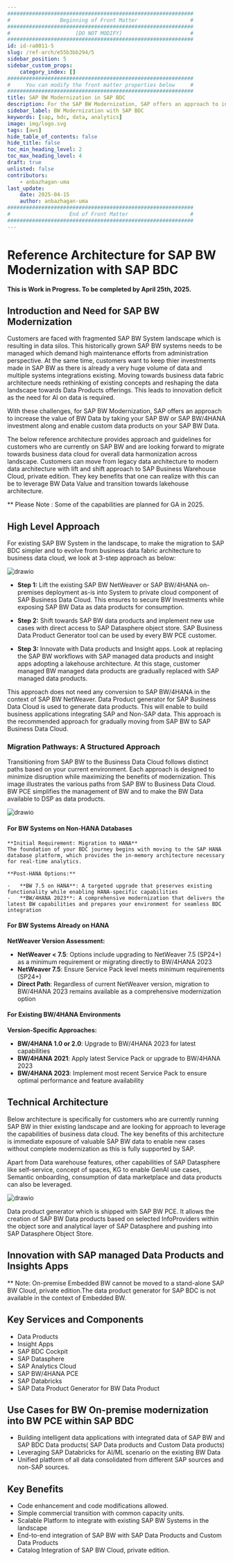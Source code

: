 ```yaml
---
############################################################
#                Beginning of Front Matter                 #
############################################################
#                     [DO NOT MODIFY]                      #
############################################################
id: id-ra0011-5
slug: /ref-arch/e55b3bb294/5
sidebar_position: 5
sidebar_custom_props:
    category_index: []
############################################################
#     You can modify the front matter properties below     #
############################################################
title: SAP BW Modernization in SAP BDC
description: For the SAP BW Modernization, SAP offers an approach to increase the value of BW Data by taking your SAP BW / SAP BW/4HANA investment along and enable custom data products on your SAP BW Data. 
sidebar_label: BW Modernization with SAP BDC
keywords: [sap, bdc, data, analytics]
image: img/logo.svg
tags: [aws]
hide_table_of_contents: false
hide_title: false
toc_min_heading_level: 2
toc_max_heading_level: 4
draft: true
unlisted: false
contributors:
    - anbazhagan-uma
last_update:
    date: 2025-04-15
    author: anbazhagan-uma
############################################################
#                   End of Front Matter                    #
############################################################
---
```


# Reference Architecture for SAP BW Modernization with SAP BDC
**This is Work in Progress. To be completed by April 25th, 2025.**


## Introduction and Need for SAP BW Modernization

Customers are faced with fragmented SAP BW System landscape which is resulting in data silos. This historically grown SAP BW systems needs to be managed which demand high maintenance efforts from administration perspective. At the same time, customers want to keep thier investments made in SAP BW as there is already a very huge volume of data and multiple systems integrations existing. 
Moving towards business data fabric architecture needs rethinking of existing concepts and reshaping the data landscape towards Data Products offerings. This leads to innovation deficit as the need for AI on data is required. 

With these challenges, for SAP BW Modernization, SAP offers an approach to increase the value of BW Data by taking your SAP BW or 
SAP BW/4HANA investment along and enable custom data products on your SAP BW Data. 

The below reference architecture provides approach and guidelines for customers who are currently on SAP BW and are looking forward to migrate towards business data cloud for overall data harmonization across landscape. Customers can move from legacy data architecture to modern data architecture with lift and shift approach to SAP Business Warehouse Cloud, private edition. They key benefits that one can realize with this can be to leverage BW Data Value and transition towards lakehouse architecture.

** Please Note : Some of the capabilities are planned for GA in 2025.

## High Level Approach 

For existing SAP BW System in the landscape, to make the migration to SAP BDC simpler and to evolve from business data fabric architecture to business data cloud, we look at 3-step approach as below:

![drawio](drawio/bwpce-sapbdc.drawio)

- **Step 1:** Lift the existing SAP BW NetWeaver or SAP BW/4HANA on-premises deployment as-is into System to private cloud component of SAP Business Data Cloud. This ensures to secure BW Investments while exposing SAP BW Data as data products for consumption. 

- **Step 2:** Shift towards SAP BW data products and implement new use cases with direct access to SAP Datasphere object store. SAP Business Data Product Generator tool can be used by every BW PCE customer.

- **Step 3:** Innovate with Data products and Insight apps. Look at replacing the SAP BW workflows with SAP managed data products and insight apps adopting a lakehouse architecture. At this stage, customer managed BW managed data products are gradually replaced with SAP managed data products.

This approach does not need any conversion to SAP BW/4HANA in the context of SAP BW NetWeaver. Data Product generator for SAP Business Data Cloud is used to generate data products. This will enable to build business applications integrating SAP and Non-SAP data. This approach is the recommended approach for gradually moving from SAP BW to SAP Business Data Cloud.

### Migration Pathways: A Structured Approach

Transitioning from SAP BW to the Business Data Cloud follows distinct paths based on your current environment. Each approach is designed to minimize disruption while maximizing the benefits of modernization. This image illustrates the various paths from SAP BW to Business Data Cloud.
BW PCE simplifies the management of BW and to make the BW Data available to DSP as data products.

![drawio](drawio/bw-modernization.drawio)

#### For BW Systems on Non-HANA Databases

    **Initial Requirement: Migration to HANA**
    The foundation of your BDC journey begins with moving to the SAP HANA database platform, which provides the in-memory architecture necessary for real-time analytics.

    **Post-HANA Options:**

    -   **BW 7.5 on HANA**: A targeted upgrade that preserves existing functionality while enabling HANA-specific capabilities
    -   **BW/4HANA 2023**: A comprehensive modernization that delivers the latest BW capabilities and prepares your environment for seamless BDC integration

#### For BW Systems Already on HANA

**NetWeaver Version Assessment:**

-   **NetWeaver < 7.5**: Options include upgrading to NetWeaver 7.5 (SP24+) as a minimum requirement or migrating directly to BW/4HANA 2023
-   **NetWeaver 7.5**: Ensure Service Pack level meets minimum requirements (SP24+)
-   **Direct Path**: Regardless of current NetWeaver version, migration to BW/4HANA 2023 remains available as a comprehensive modernization option

#### For Existing BW/4HANA Environments

**Version-Specific Approaches:**

-   **BW/4HANA 1.0 or 2.0**: Upgrade to BW/4HANA 2023 for latest capabilities
-   **BW/4HANA 2021**: Apply latest Service Pack or upgrade to BW/4HANA 2023
-   **BW/4HANA 2023**: Implement most recent Service Pack to ensure optimal performance and feature availability


## Technical Architecture 

Below architecture is specifically for customers who are currently running SAP BW in thier existing landscape and are looking for approach to leverage the capabilities of business data cloud. The key benefits of this architecture is immediate exposure of valuable SAP BW data to enable new cases without complete modernization as this is fully supported by SAP. 

Apart from Data warehouse features, other capabilities of SAP Datasphere like self-service, concept of spaces, KG to enable GenAI use cases, Semantic onboarding, consumption of data marketplace and data products can also be leveraged. 

![drawio](drawio/bw-approach-1.drawio)

Data product generator which is shipped with SAP BW PCE. It allows the creation of SAP BW Data products based on selected InfoProviders within the object sore and analytical layer of SAP Datasphere and pushing into SAP Datasphere Object Store.



## Innovation with SAP managed Data Products and Insights Apps 


** Note: On-premise Embedded BW cannot be moved to a stand-alone SAP BW Cloud, private edition.The data product generator for SAP BDC is not available in the context of Embedded BW.

## Key Services and Components

- Data Products
- Insight Apps 
- SAP BDC Cockpit
- SAP Datasphere
- SAP Analytics Cloud
- SAP BW/4HANA PCE
- SAP Databricks
- SAP Data Product Generator for BW Data Product

## Use Cases for BW On-premise modernization into BW PCE within SAP BDC

- Building intelligent data applications with integrated data of SAP BW and SAP BDC Data products( SAP Data products and Custom Data products)
- Leveraging SAP Databricks for AI/ML scenario on the existing BW Data 
- Unified platform of all data consolidated from different SAP sources and non-SAP sources.

## Key Benefits

- Code enhancement and code modifications allowed.
- Simple commercial transition with common capacity units.
- Scalable Platform to integrate with existing SAP BW Systems in the landscape
- End-to-end integration of SAP BW with SAP Data Products and Custom Data Products
- Catalog Integration of SAP BW Cloud, private edition.


